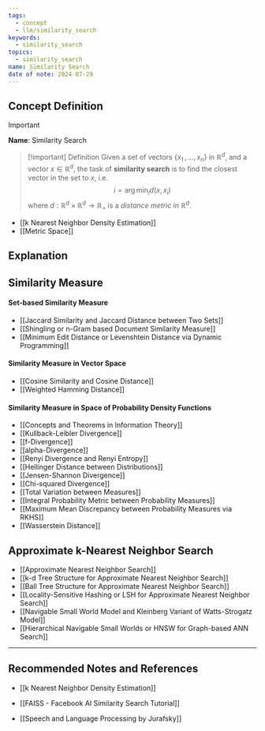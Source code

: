 ```yaml
---
tags:
  - concept
  - llm/similarity_search
keywords:
  - similarity_search
topics:
  - similarity_search
name: Similarity Search
date of note: 2024-07-29
---
```


## Concept Definition

>[!important]
>**Name**: Similarity Search

>[!important] Definition
>Given a set of vectors $\left\{ x_{1} \,{,}\ldots{,}\, x_{n} \right\}$ in $\mathbb{R}^{d}$, and a vector $x\in \mathbb{R}^{d}$, the task of **similarity search** is to find the closest vector in the set to $x$, i.e. $$i = \arg\min_{i}d(x, x_{i})$$ where $d: \mathbb{R}^{d} \times \mathbb{R}^d \to \mathbb{R}_{+}$ is a *distance metric* in $\mathbb{R}^d$.

- [[k Nearest Neighbor Density Estimation]]
- [[Metric Space]]

## Explanation


## Similarity Measure
#### Set-based Similarity Measure

- [[Jaccard Similarity and Jaccard Distance between Two Sets]]
- [[Shingling or n-Gram based Document Similarity Measure]]
- [[Minimum Edit Distance or Levenshtein Distance via Dynamic Programming]]

#### Similarity Measure in Vector Space

- [[Cosine Similarity and Cosine Distance]]
- [[Weighted Hamming Distance]]

#### Similarity Measure in Space of Probability Density Functions

- [[Concepts and Theorems in Information Theory]]
- [[Kullback-Leibler Divergence]]
- [[f-Divergence]]
- [[alpha-Divergence]]
- [[Renyi Divergence and Renyi Entropy]]
- [[Hellinger Distance between Distributions]]
- [[Jensen-Shannon Divergence]]
- [[Chi-squared Divergence]]
- [[Total Variation between Measures]]
- [[Integral Probability Metric between Probability Measures]]
- [[Maximum Mean Discrepancy between Probability Measures via RKHS]]
- [[Wasserstein Distance]]


## Approximate k-Nearest Neighbor Search

- [[Approximate Nearest Neighbor Search]]
- [[k-d Tree Structure for Approximate Nearest Neighbor Search]]
- [[Ball Tree Structure for Approximate Nearest Neighbor Search]]
- [[Locality-Sensitive Hashing or LSH for Approximate Nearest Neighbor Search]]
- [[Navigable Small World Model and Kleinberg Variant of Watts-Strogatz Model]]
- [[Hierarchical Navigable Small Worlds or HNSW for Graph-based ANN Search]]




-----------
##  Recommended Notes and References

- [[k Nearest Neighbor Density Estimation]]

- [[FAISS - Facebook AI Similarity Search Tutorial]]
- [[Speech and Language Processing by Jurafsky]] 